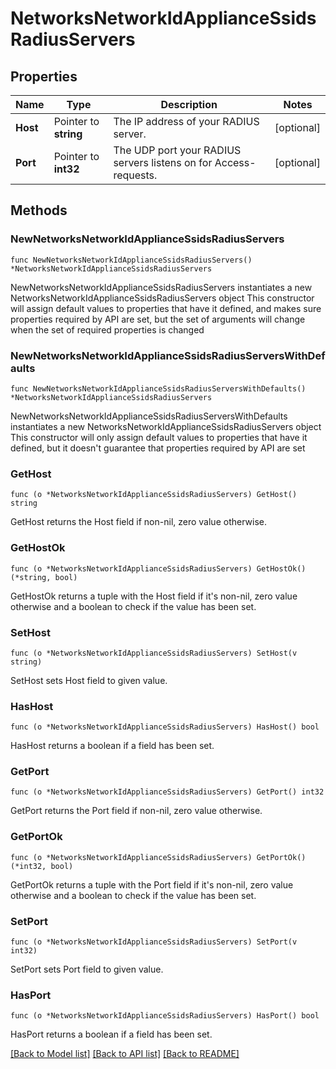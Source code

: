 # NetworksNetworkIdApplianceSsidsRadiusServers

## Properties

Name | Type | Description | Notes
------------ | ------------- | ------------- | -------------
**Host** | Pointer to **string** | The IP address of your RADIUS server. | [optional] 
**Port** | Pointer to **int32** | The UDP port your RADIUS servers listens on for Access-requests. | [optional] 

## Methods

### NewNetworksNetworkIdApplianceSsidsRadiusServers

`func NewNetworksNetworkIdApplianceSsidsRadiusServers() *NetworksNetworkIdApplianceSsidsRadiusServers`

NewNetworksNetworkIdApplianceSsidsRadiusServers instantiates a new NetworksNetworkIdApplianceSsidsRadiusServers object
This constructor will assign default values to properties that have it defined,
and makes sure properties required by API are set, but the set of arguments
will change when the set of required properties is changed

### NewNetworksNetworkIdApplianceSsidsRadiusServersWithDefaults

`func NewNetworksNetworkIdApplianceSsidsRadiusServersWithDefaults() *NetworksNetworkIdApplianceSsidsRadiusServers`

NewNetworksNetworkIdApplianceSsidsRadiusServersWithDefaults instantiates a new NetworksNetworkIdApplianceSsidsRadiusServers object
This constructor will only assign default values to properties that have it defined,
but it doesn't guarantee that properties required by API are set

### GetHost

`func (o *NetworksNetworkIdApplianceSsidsRadiusServers) GetHost() string`

GetHost returns the Host field if non-nil, zero value otherwise.

### GetHostOk

`func (o *NetworksNetworkIdApplianceSsidsRadiusServers) GetHostOk() (*string, bool)`

GetHostOk returns a tuple with the Host field if it's non-nil, zero value otherwise
and a boolean to check if the value has been set.

### SetHost

`func (o *NetworksNetworkIdApplianceSsidsRadiusServers) SetHost(v string)`

SetHost sets Host field to given value.

### HasHost

`func (o *NetworksNetworkIdApplianceSsidsRadiusServers) HasHost() bool`

HasHost returns a boolean if a field has been set.

### GetPort

`func (o *NetworksNetworkIdApplianceSsidsRadiusServers) GetPort() int32`

GetPort returns the Port field if non-nil, zero value otherwise.

### GetPortOk

`func (o *NetworksNetworkIdApplianceSsidsRadiusServers) GetPortOk() (*int32, bool)`

GetPortOk returns a tuple with the Port field if it's non-nil, zero value otherwise
and a boolean to check if the value has been set.

### SetPort

`func (o *NetworksNetworkIdApplianceSsidsRadiusServers) SetPort(v int32)`

SetPort sets Port field to given value.

### HasPort

`func (o *NetworksNetworkIdApplianceSsidsRadiusServers) HasPort() bool`

HasPort returns a boolean if a field has been set.


[[Back to Model list]](../README.md#documentation-for-models) [[Back to API list]](../README.md#documentation-for-api-endpoints) [[Back to README]](../README.md)


